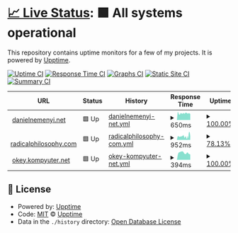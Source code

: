 # [📈 Live Status](https://upptime.github.io/upptime): <!--live status--> **🟩 All systems operational**

This repository contains uptime monitors for a few of my projects. It is powered by [Upptime](https://github.com/upptime/upptime).

[![Uptime CI](https://github.com/danielnemenyi/upptime/workflows/Uptime%20CI/badge.svg)](https://github.com/danielnemenyi/upptime/actions?query=workflow%3A%22Uptime+CI%22)
[![Response Time CI](https://github.com/danielnemenyi/upptime/workflows/Response%20Time%20CI/badge.svg)](https://github.com/danielnemenyi/upptime/actions?query=workflow%3A%22Response+Time+CI%22)
[![Graphs CI](https://github.com/danielnemenyi/upptime/workflows/Graphs%20CI/badge.svg)](https://github.com/danielnemenyi/upptime/actions?query=workflow%3A%22Graphs+CI%22)
[![Static Site CI](https://github.com/danielnemenyi/upptime/workflows/Static%20Site%20CI/badge.svg)](https://github.com/danielnemenyi/upptime/actions?query=workflow%3A%22Static+Site+CI%22)
[![Summary CI](https://github.com/danielnemenyi/upptime/workflows/Summary%20CI/badge.svg)](https://github.com/danielnemenyi/upptime/actions?query=workflow%3A%22Summary+CI%22)

<!--start: status pages-->
<!-- This summary is generated by Upptime (https://github.com/upptime/upptime) -->
<!-- Do not edit this manually, your changes will be overwritten -->
<!-- prettier-ignore -->
| URL | Status | History | Response Time | Uptime |
| --- | ------ | ------- | ------------- | ------ |
| <img alt="" src="https://favicons.githubusercontent.com/danielnemenyi.net" height="13"> [danielnemenyi.net](https://danielnemenyi.net) | 🟩 Up | [danielnemenyi-net.yml](https://github.com/danielnemenyi/upptime/commits/HEAD/history/danielnemenyi-net.yml) | <details><summary><img alt="Response time graph" src="./graphs/danielnemenyi-net/response-time-week.png" height="20"> 650ms</summary><br><a href="https://danielnemenyi.github.io/upptime/history/danielnemenyi-net"><img alt="Response time 650" src="https://img.shields.io/endpoint?url=https%3A%2F%2Fraw.githubusercontent.com%2Fdanielnemenyi%2Fupptime%2FHEAD%2Fapi%2Fdanielnemenyi-net%2Fresponse-time.json"></a><br><a href="https://danielnemenyi.github.io/upptime/history/danielnemenyi-net"><img alt="24-hour response time 597" src="https://img.shields.io/endpoint?url=https%3A%2F%2Fraw.githubusercontent.com%2Fdanielnemenyi%2Fupptime%2FHEAD%2Fapi%2Fdanielnemenyi-net%2Fresponse-time-day.json"></a><br><a href="https://danielnemenyi.github.io/upptime/history/danielnemenyi-net"><img alt="7-day response time 650" src="https://img.shields.io/endpoint?url=https%3A%2F%2Fraw.githubusercontent.com%2Fdanielnemenyi%2Fupptime%2FHEAD%2Fapi%2Fdanielnemenyi-net%2Fresponse-time-week.json"></a><br><a href="https://danielnemenyi.github.io/upptime/history/danielnemenyi-net"><img alt="30-day response time 650" src="https://img.shields.io/endpoint?url=https%3A%2F%2Fraw.githubusercontent.com%2Fdanielnemenyi%2Fupptime%2FHEAD%2Fapi%2Fdanielnemenyi-net%2Fresponse-time-month.json"></a><br><a href="https://danielnemenyi.github.io/upptime/history/danielnemenyi-net"><img alt="1-year response time 650" src="https://img.shields.io/endpoint?url=https%3A%2F%2Fraw.githubusercontent.com%2Fdanielnemenyi%2Fupptime%2FHEAD%2Fapi%2Fdanielnemenyi-net%2Fresponse-time-year.json"></a></details> | <details><summary><a href="https://danielnemenyi.github.io/upptime/history/danielnemenyi-net">100.00%</a></summary><a href="https://danielnemenyi.github.io/upptime/history/danielnemenyi-net"><img alt="All-time uptime 100.00%" src="https://img.shields.io/endpoint?url=https%3A%2F%2Fraw.githubusercontent.com%2Fdanielnemenyi%2Fupptime%2FHEAD%2Fapi%2Fdanielnemenyi-net%2Fuptime.json"></a><br><a href="https://danielnemenyi.github.io/upptime/history/danielnemenyi-net"><img alt="24-hour uptime 100.00%" src="https://img.shields.io/endpoint?url=https%3A%2F%2Fraw.githubusercontent.com%2Fdanielnemenyi%2Fupptime%2FHEAD%2Fapi%2Fdanielnemenyi-net%2Fuptime-day.json"></a><br><a href="https://danielnemenyi.github.io/upptime/history/danielnemenyi-net"><img alt="7-day uptime 100.00%" src="https://img.shields.io/endpoint?url=https%3A%2F%2Fraw.githubusercontent.com%2Fdanielnemenyi%2Fupptime%2FHEAD%2Fapi%2Fdanielnemenyi-net%2Fuptime-week.json"></a><br><a href="https://danielnemenyi.github.io/upptime/history/danielnemenyi-net"><img alt="30-day uptime 100.00%" src="https://img.shields.io/endpoint?url=https%3A%2F%2Fraw.githubusercontent.com%2Fdanielnemenyi%2Fupptime%2FHEAD%2Fapi%2Fdanielnemenyi-net%2Fuptime-month.json"></a><br><a href="https://danielnemenyi.github.io/upptime/history/danielnemenyi-net"><img alt="1-year uptime 100.00%" src="https://img.shields.io/endpoint?url=https%3A%2F%2Fraw.githubusercontent.com%2Fdanielnemenyi%2Fupptime%2FHEAD%2Fapi%2Fdanielnemenyi-net%2Fuptime-year.json"></a></details>
| <img alt="" src="https://favicons.githubusercontent.com/www.radicalphilosophy.com" height="13"> [radicalphilosophy.com](https://www.radicalphilosophy.com) | 🟩 Up | [radicalphilosophy-com.yml](https://github.com/danielnemenyi/upptime/commits/HEAD/history/radicalphilosophy-com.yml) | <details><summary><img alt="Response time graph" src="./graphs/radicalphilosophy-com/response-time-week.png" height="20"> 952ms</summary><br><a href="https://danielnemenyi.github.io/upptime/history/radicalphilosophy-com"><img alt="Response time 952" src="https://img.shields.io/endpoint?url=https%3A%2F%2Fraw.githubusercontent.com%2Fdanielnemenyi%2Fupptime%2FHEAD%2Fapi%2Fradicalphilosophy-com%2Fresponse-time.json"></a><br><a href="https://danielnemenyi.github.io/upptime/history/radicalphilosophy-com"><img alt="24-hour response time 1232" src="https://img.shields.io/endpoint?url=https%3A%2F%2Fraw.githubusercontent.com%2Fdanielnemenyi%2Fupptime%2FHEAD%2Fapi%2Fradicalphilosophy-com%2Fresponse-time-day.json"></a><br><a href="https://danielnemenyi.github.io/upptime/history/radicalphilosophy-com"><img alt="7-day response time 952" src="https://img.shields.io/endpoint?url=https%3A%2F%2Fraw.githubusercontent.com%2Fdanielnemenyi%2Fupptime%2FHEAD%2Fapi%2Fradicalphilosophy-com%2Fresponse-time-week.json"></a><br><a href="https://danielnemenyi.github.io/upptime/history/radicalphilosophy-com"><img alt="30-day response time 952" src="https://img.shields.io/endpoint?url=https%3A%2F%2Fraw.githubusercontent.com%2Fdanielnemenyi%2Fupptime%2FHEAD%2Fapi%2Fradicalphilosophy-com%2Fresponse-time-month.json"></a><br><a href="https://danielnemenyi.github.io/upptime/history/radicalphilosophy-com"><img alt="1-year response time 952" src="https://img.shields.io/endpoint?url=https%3A%2F%2Fraw.githubusercontent.com%2Fdanielnemenyi%2Fupptime%2FHEAD%2Fapi%2Fradicalphilosophy-com%2Fresponse-time-year.json"></a></details> | <details><summary><a href="https://danielnemenyi.github.io/upptime/history/radicalphilosophy-com">78.13%</a></summary><a href="https://danielnemenyi.github.io/upptime/history/radicalphilosophy-com"><img alt="All-time uptime 78.13%" src="https://img.shields.io/endpoint?url=https%3A%2F%2Fraw.githubusercontent.com%2Fdanielnemenyi%2Fupptime%2FHEAD%2Fapi%2Fradicalphilosophy-com%2Fuptime.json"></a><br><a href="https://danielnemenyi.github.io/upptime/history/radicalphilosophy-com"><img alt="24-hour uptime 65.72%" src="https://img.shields.io/endpoint?url=https%3A%2F%2Fraw.githubusercontent.com%2Fdanielnemenyi%2Fupptime%2FHEAD%2Fapi%2Fradicalphilosophy-com%2Fuptime-day.json"></a><br><a href="https://danielnemenyi.github.io/upptime/history/radicalphilosophy-com"><img alt="7-day uptime 78.13%" src="https://img.shields.io/endpoint?url=https%3A%2F%2Fraw.githubusercontent.com%2Fdanielnemenyi%2Fupptime%2FHEAD%2Fapi%2Fradicalphilosophy-com%2Fuptime-week.json"></a><br><a href="https://danielnemenyi.github.io/upptime/history/radicalphilosophy-com"><img alt="30-day uptime 78.13%" src="https://img.shields.io/endpoint?url=https%3A%2F%2Fraw.githubusercontent.com%2Fdanielnemenyi%2Fupptime%2FHEAD%2Fapi%2Fradicalphilosophy-com%2Fuptime-month.json"></a><br><a href="https://danielnemenyi.github.io/upptime/history/radicalphilosophy-com"><img alt="1-year uptime 78.13%" src="https://img.shields.io/endpoint?url=https%3A%2F%2Fraw.githubusercontent.com%2Fdanielnemenyi%2Fupptime%2FHEAD%2Fapi%2Fradicalphilosophy-com%2Fuptime-year.json"></a></details>
| <img alt="" src="https://favicons.githubusercontent.com/okey.kompyuter.net" height="13"> [okey.kompyuter.net](https://okey.kompyuter.net) | 🟩 Up | [okey-kompyuter-net.yml](https://github.com/danielnemenyi/upptime/commits/HEAD/history/okey-kompyuter-net.yml) | <details><summary><img alt="Response time graph" src="./graphs/okey-kompyuter-net/response-time-week.png" height="20"> 394ms</summary><br><a href="https://danielnemenyi.github.io/upptime/history/okey-kompyuter-net"><img alt="Response time 394" src="https://img.shields.io/endpoint?url=https%3A%2F%2Fraw.githubusercontent.com%2Fdanielnemenyi%2Fupptime%2FHEAD%2Fapi%2Fokey-kompyuter-net%2Fresponse-time.json"></a><br><a href="https://danielnemenyi.github.io/upptime/history/okey-kompyuter-net"><img alt="24-hour response time 406" src="https://img.shields.io/endpoint?url=https%3A%2F%2Fraw.githubusercontent.com%2Fdanielnemenyi%2Fupptime%2FHEAD%2Fapi%2Fokey-kompyuter-net%2Fresponse-time-day.json"></a><br><a href="https://danielnemenyi.github.io/upptime/history/okey-kompyuter-net"><img alt="7-day response time 394" src="https://img.shields.io/endpoint?url=https%3A%2F%2Fraw.githubusercontent.com%2Fdanielnemenyi%2Fupptime%2FHEAD%2Fapi%2Fokey-kompyuter-net%2Fresponse-time-week.json"></a><br><a href="https://danielnemenyi.github.io/upptime/history/okey-kompyuter-net"><img alt="30-day response time 394" src="https://img.shields.io/endpoint?url=https%3A%2F%2Fraw.githubusercontent.com%2Fdanielnemenyi%2Fupptime%2FHEAD%2Fapi%2Fokey-kompyuter-net%2Fresponse-time-month.json"></a><br><a href="https://danielnemenyi.github.io/upptime/history/okey-kompyuter-net"><img alt="1-year response time 394" src="https://img.shields.io/endpoint?url=https%3A%2F%2Fraw.githubusercontent.com%2Fdanielnemenyi%2Fupptime%2FHEAD%2Fapi%2Fokey-kompyuter-net%2Fresponse-time-year.json"></a></details> | <details><summary><a href="https://danielnemenyi.github.io/upptime/history/okey-kompyuter-net">100.00%</a></summary><a href="https://danielnemenyi.github.io/upptime/history/okey-kompyuter-net"><img alt="All-time uptime 100.00%" src="https://img.shields.io/endpoint?url=https%3A%2F%2Fraw.githubusercontent.com%2Fdanielnemenyi%2Fupptime%2FHEAD%2Fapi%2Fokey-kompyuter-net%2Fuptime.json"></a><br><a href="https://danielnemenyi.github.io/upptime/history/okey-kompyuter-net"><img alt="24-hour uptime 100.00%" src="https://img.shields.io/endpoint?url=https%3A%2F%2Fraw.githubusercontent.com%2Fdanielnemenyi%2Fupptime%2FHEAD%2Fapi%2Fokey-kompyuter-net%2Fuptime-day.json"></a><br><a href="https://danielnemenyi.github.io/upptime/history/okey-kompyuter-net"><img alt="7-day uptime 100.00%" src="https://img.shields.io/endpoint?url=https%3A%2F%2Fraw.githubusercontent.com%2Fdanielnemenyi%2Fupptime%2FHEAD%2Fapi%2Fokey-kompyuter-net%2Fuptime-week.json"></a><br><a href="https://danielnemenyi.github.io/upptime/history/okey-kompyuter-net"><img alt="30-day uptime 100.00%" src="https://img.shields.io/endpoint?url=https%3A%2F%2Fraw.githubusercontent.com%2Fdanielnemenyi%2Fupptime%2FHEAD%2Fapi%2Fokey-kompyuter-net%2Fuptime-month.json"></a><br><a href="https://danielnemenyi.github.io/upptime/history/okey-kompyuter-net"><img alt="1-year uptime 100.00%" src="https://img.shields.io/endpoint?url=https%3A%2F%2Fraw.githubusercontent.com%2Fdanielnemenyi%2Fupptime%2FHEAD%2Fapi%2Fokey-kompyuter-net%2Fuptime-year.json"></a></details>

<!--end: status pages-->

## 📄 License

- Powered by: [Upptime](https://github.com/upptime/upptime)
- Code: [MIT](./LICENSE) © [Upptime](https://upptime.js.org)
- Data in the `./history` directory: [Open Database License](https://opendatacommons.org/licenses/odbl/1-0/)
